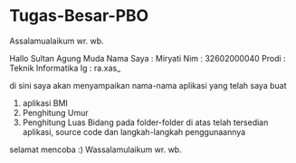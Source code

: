 # Tugas-Besar-PBO

Assalamualaikum wr. wb.

Hallo Sultan Agung Muda
Nama Saya : Miryati
Nim       : 32602000040
Prodi     : Teknik Informatika 
Ig        : ra.xas_

di sini saya akan menyampaikan nama-nama aplikasi yang telah saya buat 
1. aplikasi BMI 
2. Penghitung Umur
3. Penghitung Luas Bidang
pada folder-folder di atas telah tersedian aplikasi, source code dan langkah-langkah penggunaannya 

selamat mencoba :)
Wassalamulaikum wr. wb.
